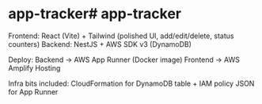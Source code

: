 # app-tracker# app-tracker

Frontend: React (Vite) + Tailwind (polished UI, add/edit/delete, status counters)
Backend: NestJS + AWS SDK v3 (DynamoDB)

Deploy:
Backend → AWS App Runner (Docker image)
Frontend → AWS Amplify Hosting

Infra bits included: CloudFormation for DynamoDB table + IAM policy JSON for App Runner
